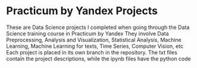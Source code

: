 # Practicum by Yandex Projects
These are Data Science projects I completed when going through the Data Science training course in Practicum by Yandex
They involve Data Preprocessing, Analysis and Visualization, Statistical Analysis, Machine Learning, Machine Learning for texts, Time Series, Computer Vision, etc
Each project is placed in its own branch in the repository. The txt files contain the project descriptions, while the ipynb files have the python code
